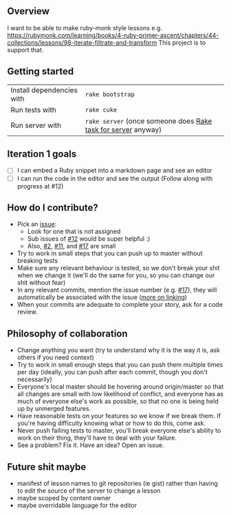 Overview
--------

I want to be able to make ruby-monk style lessons
e.g. https://rubymonk.com/learning/books/4-ruby-primer-ascent/chapters/44-collections/lessons/98-iterate-filtrate-and-transform
This project is to support that.

Getting started
---------------

<table>
  <tr>
    <td> Install dependencies with </td>
    <td> <code>rake bootstrap</code> </td>
  </tr>
  <tr>
    <td> Run tests with </td>
    <td> <code>rake cuke</code> </td>
  </tr>
  <tr>
    <td> Run server with </td>
    <td> <code>rake server</code> (once someone does <a href="https://github.com/JoshCheek/miniature-octo-ironman/issues/11"> Rake task for server</a> anyway) </td>
  </tr>
</table>

Iteration 1 goals
-----------------

- [ ] I can embed a Ruby snippet into a markdown page and see an editor
- [ ] I can run the code in the editor and see the output (Follow along with progress at #12)

How do I contribute?
--------------------

* Pick an [issue](https://github.com/JoshCheek/miniature-octo-ironman/issues):
  * Look for one that is not assigned
  * Sub issues of [#12][issue12] would be super helpful :)
  * Also, [#2][issue2], [#11][issue11], and [#17][issue17] are small
* Try to work in small steps that you can push up to master without breaking tests
* Make sure any relevant behaviour is tested, so we don't break your shit when we change it (we'll do the same for you, so you can change our shit without fear)
* In any relevant commits, mention the issue number (e.g. [#17](issue17)), they will automatically be associated with the issue ([more on linking](https://help.github.com/articles/writing-on-github#references))
* When your commits are adequate to complete your story, ask for a code review.

Philosophy of collaboration
---------------------------

* Change anything you want (try to understand why it is the way it is, ask others if you need context)
* Try to work in small enough steps that you can push them multiple times per day (ideally, you can push after each commit, though you don't necessarily)
* Everyone's local master should be hovering around origin/master so that all changes are small with low likelihood of conflict, and everyone has as much of everyone else's work as possible, so that no one is being held up by unmerged features.
* Have reasonable tests on your features so we know if we break them. If you're having difficulty knowing what or how to do this, come ask.
* Never push failing tests to master, you'll break everyone else's ability to work on their thing, they'll have to deal with your failure.
* See a problem? Fix it. Have an idea? Open an issue.

Future shit maybe
-----------------

* manifest of lesson names to git repositories (ie gist) rather than having to edit the source of the server to change a lesson
* maybe scoped by content owner
* maybe overridable language for the editor


[issue2]:  https://github.com/JoshCheek/miniature-octo-ironman/issues/2
[issue11]: https://github.com/JoshCheek/miniature-octo-ironman/issues/11
[issue12]: https://github.com/JoshCheek/miniature-octo-ironman/issues/12
[issue17]: https://github.com/JoshCheek/miniature-octo-ironman/issues/17

